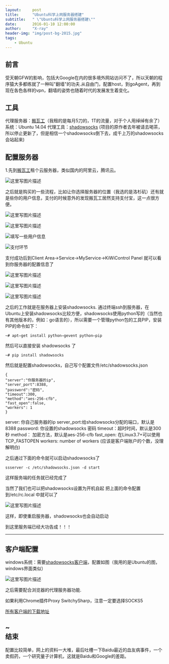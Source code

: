 ```yaml
---
layout:     post
title:      "Ubuntu科学上网服务器搭建"
subtitle:   " \"Ubuntu科学上网服务器搭建\""
date:       2016-01-10 12:00:00
author:     "X-ray"
header-img: "img/post-bg-2015.jpg"
tags:
    - Ubuntu
---
```

前言
--

受天朝GFW的影响，包括大Google在内的很多境外网站访问不了，所以天朝的程序猿大多都练就了一种叫"翻墙"的功夫.从自由门，配置host，到goAgent，再到现在各色各样的vpn，翻墙的姿势也随着时代的发展发生着变化。

工具
--
代理服务器：[搬瓦工](https://bandwagonhost.com/)（我租的是每月5刀的，1T的流量，对于个人用绰绰有余了）
系统：Ubuntu 14.04
代理工具：[shadowsocks](https://github.com/ziggear/shadowsocks) (项目的原作者去年被请去喝茶，所以停止更新了，但是相信一个shadowsocks倒下去，成千上万的shadowsocks会站起来)

配置服务器
--
1.先到[搬瓦工](https://bandwagonhost.com/)租个云服务器，类似国内的阿里云，腾讯云。

![这里写图片描述](http://img.blog.csdn.net/20160120125049014)


之后就是购买的一些流程，比如让你选择服务器的位置（我选的是洛杉矶）还有就是些你的用户信息，支付的时候意外的发现搬瓦工居然支持支付宝，这一点很方便。


![这里写图片描述](http://img.blog.csdn.net/20160120125809421)


![这里写图片描述](http://img.blog.csdn.net/20160120131032094)


![填写一些用户信息](http://img.blog.csdn.net/20160120131245223)


![支付环节](http://img.blog.csdn.net/20160120131649416)


支付成功后到Client Area->Service->MyService->KiWiControl Panel
就可以看到你服务器的配置信息了


![这里写图片描述](http://img.blog.csdn.net/20160120132507809)


![这里写图片描述](http://img.blog.csdn.net/20160120132549684)


![这里写图片描述](http://img.blog.csdn.net/20160120132614978)


之后的工作就是在服务器上安装shadowsocks.
通过终端ssh到服务器，在Ubuntu上安装shadowsocks比较方便，shadowsocks使用python写的（当然也有其他版本的，例如：go语言的），所以需要一个管理python包的工具PIP，安装PIP的命令如下：

```
~# apt–get install python–gevent python–pip
```

然后可以直接安装 shadowsocks 了

```
~# pip install shadowsocks
```

然后就是配置shadowsocks，自己写个配置文件/etc/shadowsocks.json

```
{
"server":"你服务器的ip",
"server_port":8388,
"password":"密码",
"timeout":300,
"method":"aes-256-cfb",
"fast_open":false,
"workers": 1
}
```
server: 你自己服务器的ip
server_port:给shadowsocks分配的端口，默认是8388
password: 你设置的shadowsocks 密码
timeout：超时时间，默认是300秒
method： 加密方法，默认是aes-256-cfb
fast_open: 在Linux3.7+可以使用TCP_FASTOPEN 
workers:  number of workers (应该是客户端账户的个数，没理解明白)

之后通过下面的命令就可以启动shadowsocks了

```
ssserver -c /etc/shadowsocks.json -d start
```

这样服务端的任务就已经完成了

当然了我们也可以把shadowsocks设置为开机自起
把上面的命令配置到/etc/rc.local 中就可以了

![这里写图片描述](http://img.blog.csdn.net/20160120144054744)

这样，即使重启服务器，shadowsocks也会自动启动

到这里服务端已经大功告成！！！


----------

客户端配置
-----

windows系统：需要[shadowsocks客户端](https://github.com/shadowsocks/shadowsocks-windows/releases)，配置如图（我用的是Ubuntu的图，windows界面类似）


![这里写图片描述](http://img.blog.csdn.net/20160120151631242)


之后需要配合浏览器的代理服务器功能.

如果利用Chrome插件Proxy SwitchySharp，注意一定要选择SOCKS5 










[所有客户端的下载地址](https://shadowsocks.org/en/download/clients.html)
	


~         
结束
--
配置比较简单，网上的资料一大堆，最后吐槽一下Baidu最近的血友病事件，一个卖假药，一个研究量子计算机，这就是Baidu和Google的差距。